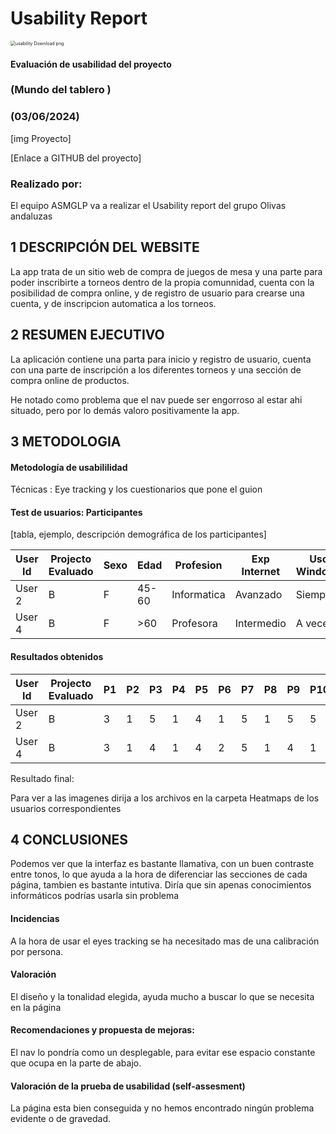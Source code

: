 # Usability Report



<img src="https://encrypted-tbn0.gstatic.com/images?q=tbn:ANd9GcRF017nhV-TFmNER2OM8UbXtdN6xwAKBYrv0i6onNfKu6Yn0BV0RK6aiOroeXl73LSY-B0&usqp=CAU" alt="usability Download png" style="zoom:50%;" />

#### Evaluación de usabilidad del proyecto 

### (Mundo del tablero )

### (03/06/2024)





[img Proyecto]

[Enlace a GITHUB del proyecto]





### Realizado por:

El equipo ASMGLP va a realizar el Usability report del grupo Olivas andaluzas
## 1 DESCRIPCIÓN DEL WEBSITE
La app trata de un sitio web de compra de juegos de mesa y una parte para poder inscribirte a torneos dentro de la propia comunnidad, cuenta con la posibilidad de compra online, y de registro de usuario para crearse una cuenta, y de inscripcion automatica a los torneos.




## 2 RESUMEN EJECUTIVO

La aplicación contiene una parta para inicio y registro de usuario, cuenta con una parte de inscripción a los diferentes torneos y una sección de compra online de productos.

He notado como problema que el nav puede ser engorroso al estar ahi situado, pero por lo demás valoro positivamente la app.



## 3 METODOLOGIA 

#### Metodología de usabililidad

Técnicas : Eye tracking y los cuestionarios que pone el guion 
 

#### Test de usuarios: Participantes

[tabla, ejemplo, descripción demográfica de los participantes]

| User Id    | Projecto Evaluado | Sexo | Edad  | Profesion   | Exp Internet | Uso Windows | Uso UNIX  | Uso Android | Uso IOS/Otro | Uso Tablet |
| ---------- | ----------------- | ---- | ----- | ----------- | ------------ | ----------- | --------- | ----------- | ------------ | ---------- |
| User 2     | B                 | F    | 45-60 | Informatica | Avanzado     | Siempre     | Poco/Nada | Siempre     | Siempre      | A veces    |
| User 4     | B                 | F    | >60   | Profesora   | Intermedio   | A veces     | Poco/Nada | Siempre     | Poco/Nada    | A veces    |



#### Resultados obtenidos



| User Id    | Projecto Evaluado | P1 | P2 | P3 | P4 | P5 | P6 | P7 | P8 | P9 | P10 | Evaluacion Personal |
| ---------- | ----------------- | -- | -- | -- | -- | -- | -- | -- | -- | -- | --- | ------------------- |
| User 2     | B                 | 3  | 1  | 5  | 1  | 4  | 1  | 5  | 1  | 5  | 5   | 9                   |
| User 4     | B                 | 3  | 1  | 4  | 1  | 4  | 2  | 5  | 1  | 4  | 1   | 8                   |

Resultado final:


Para ver a las imagenes dirija a los archivos en la carpeta Heatmaps de los usuarios correspondientes





## 4 CONCLUSIONES 

  Podemos ver que la interfaz es bastante llamativa, con un buen contraste entre tonos, lo que ayuda a la hora de diferenciar las secciones de cada página, tambien es bastante intutiva. Diría que sin apenas conocimientos informáticos podrías usarla sin problema



#### Incidencias

A la hora de usar el eyes tracking se ha necesitado mas de una calibración por persona.


#### Valoración 

El diseño y la tonalidad elegida, ayuda mucho a buscar lo que se necesita en la página


#### Recomendaciones y propuesta de mejoras: 

El nav lo pondría como un desplegable, para evitar ese espacio constante que ocupa en la parte de abajo.


#### Valoración de la prueba de usabilidad (self-assesment)
La página esta bien conseguida y no hemos encontrado ningún problema evidente o de gravedad.
